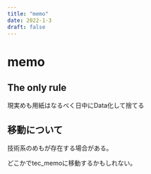 ```yaml
---
title: "memo"
date: 2022-1-3
draft: false
---
```

# memo



## The only rule



現実めも用紙はなるべく日中にData化して捨てる



## 移動について



技術系のめもが存在する場合がある。



どこかでtec_memoに移動するかもしれない。
